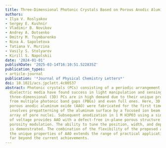```yaml
---
title: Three-Dimensional Photonic Crystals Based on Porous Anodic Aluminum Oxide
authors:
- Ilya V. Roslyakov
- Sergey E. Kushnir
- Vladimir B. Novikov
- Andrey A. Dotsenko
- Dmitry M. Tsymbarenko
- Nina A. Sapoletova
- Tatiana V. Murzina
- Vasily S. Stolyarov
- Kirill S. Napolskii
date: '2024-01-01'
publishDate: '2025-03-14T16:10:51.522835Z'
publication_types:
- article-journal
publication: '*Journal of Physical Chemistry Letters*'
doi: 10.1021/acs.jpclett.4c00537
abstract: Photonic crystals (PCs) consisting of a periodic arrangement of holes in
  dielectric media have found success in light manipulation and sensing. Among them,
  three-dimensional (3D) PCs are in high demand due to their unique properties originating
  from multiple photonic band gaps (PBGs) and even full ones. Here, 3D PCs based on
  porous anodic aluminum oxide (AAO) were fabricated for the first time. Our approach
  involves prepatterning of the aluminum surface by a focused ion beam to form a hexagonal
  array of pore nuclei. Subsequent anodization in 1 M H3PO3 using a sine wave profile
  of voltage provides AAO with a defect-free in-plane porous structure and out-of-plane
  porosity modulation. The ability to tune the position, width, and depth of the PBGs
  is demonstrated. The combination of the flexibility of the proposed approach with
  the unique properties of AAO extends the range of practical applications of 3D PCs
  far beyond the current achievements.
---
```

